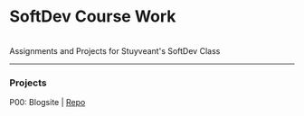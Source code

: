 # SoftDev Course Work
<br>Assignments and Projects for Stuyveant's SoftDev Class

------

### Projects
P00: Blogsite | [Repo](https://github.com/AAWorks/BaaTimeBlogs "BaaTime Blogs")

